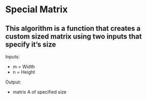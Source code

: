 # Special Matrix
## This algorithm is a function that creates a custom sized matrix using two inputs that specify it’s size

Inputs:
* m = Width
* n =  Height

Output:
* matrix A of specified size